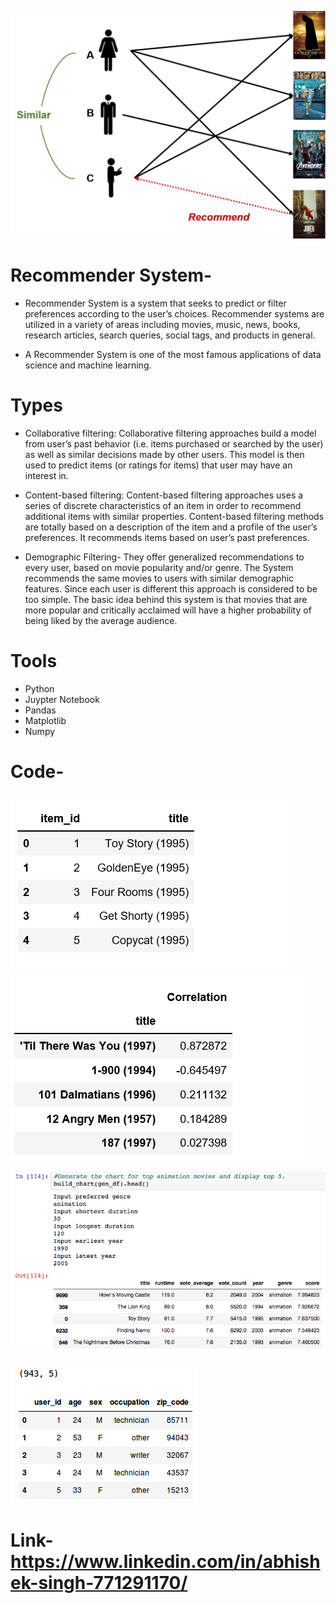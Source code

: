 
![r1](images/r1.png)

# Recommender System-

+ Recommender System is a system that seeks to predict or filter preferences according to the user’s choices. 
  Recommender systems are utilized in a variety of areas including     movies, music, news, books, research articles,
  search queries, social tags, and products in general.

+  A Recommender System is one of the most famous applications of data science and machine learning.


# Types

+ Collaborative filtering: Collaborative filtering approaches build a model from user’s past behavior
(i.e. items purchased or searched by the user) as well as similar decisions     made by other users. 
This model is then used to predict items (or ratings for items) that user may have an interest in.


+ Content-based filtering: Content-based filtering approaches uses a series of discrete characteristics 
  of an item in order to recommend additional items with similar properties. Content-based filtering methods 
  are totally based on a description of the item and a profile of the user’s preferences. It recommends items 
  based on user’s past preferences.
  
+ Demographic Filtering- They offer generalized recommendations to every user, based on movie popularity and/or genre.
  The System recommends the same movies to users with        similar demographic features. Since each user is different 
  this approach is considered to be too simple. The basic idea behind this system is that movies that are more popular 
  and critically acclaimed will have a higher probability of being liked by the average audience.
  
 # Tools 
 
 + Python
 + Juypter Notebook
 + Pandas
 + Matplotlib
 + Numpy
  
# Code-
![a_1](images/a_1.png)
![a_2](images/a_2.png)

![a_3](images/a_3.png)


![a_4](images/a_4.png)


# Link-https://www.linkedin.com/in/abhishek-singh-771291170/

